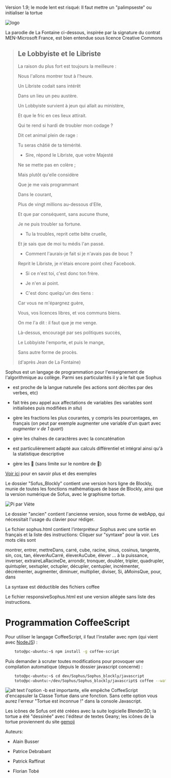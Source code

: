 Version 1.9; le mode lent est risqué: Il faut mettre un "palimpseste" ou initialiser la tortue 

[attention]: https://cdn0.iconfinder.com/data/icons/woocons1/Sign%20Warning.png "Attention !"

![logo](https://raw.githubusercontent.com/AlainBusser/Sophus/master/sophus1.png)

La parodie de La Fontaine ci-dessous, inspirée par la signature du contrat MEN-Microsoft France, est bien entendue sous licence Creative Commons

>
>## Le Lobbyiste et le Libriste
>
>La raison du plus fort est toujours la meilleure :
>
>Nous l'allons montrer tout à l'heure.
>
>Un Libriste codait sans intérêt
>
>Dans un lieu un peu austère.
>
>Un Lobbyiste survient à jeun qui allait au ministère,
>
>Et que le fric en ces lieux attirait.
>
>Qui te rend si hardi de troubler mon codage ?
>
>Dit cet animal plein de rage :
>
>Tu seras châtié de ta témérité.
>
>- Sire, répond le Libriste, que votre Majesté
>
>Ne se mette pas en colère ;
>
>Mais plutôt qu'elle considère
>
>Que je me vais programmant
>
>Dans le courant,
>
>Plus de vingt millions au-dessous d'Elle,
>
>Et que par conséquent, sans aucune thune,
>
>Je ne puis troubler sa fortune.
>
>- Tu la troubles, reprit cette bête cruelle,
>
>Et je sais que de moi tu médis l'an passé.
>
>- Comment l'aurais-je fait si je n'avais pas de bouc ?
>
>Reprit le Libriste, je n'étais encore point chez Facebook.
>
>- Si ce n'est toi, c'est donc ton frère.
>
>- Je n'en ai point. 
>
>- C'est donc quelqu'un des tiens :
>
>Car vous ne m'épargnez guère,
>
>Vous, vos licences libres, et vos communs biens.
>
>On me l'a dit : il faut que je me venge.
>
>Là-dessus, encouragé par ses politiques succès,
>
>Le Lobbyiste l'emporte, et puis le mange,
>
>Sans autre forme de procès.
>
>
>(d'après Jean de La Fontaine)

Sophus est un langage de programmation pour l'enseignement de l'algorithmique au collège. Parmi ses particularités il y a le fait que Sophus

 * est proche de la langue naturelle (les actions sont décrites par des verbes, etc) 

 * fait très peu appel aux affectations de variables (les variables sont initialisées puis modifiées *in situ*)

 * gère les fractions les plus courantes, y compris les pourcentages, en français (on peut par exemple augmenter une variable d'un quart avec *augmenter v de 1 quart*) 

 * gère les chaînes de caractères avec la concaténation

 * est particulièrement adapté aux calculs différentiel et intégral ainsi qu'à la statistique descriptive

 * gère les :turtle: (sans limite sur le nombre de :turtle:)

[Voir ici](http://irem.univ-reunion.fr/spip.php?rubrique173) pour en savoir plus et des exemples




Le dossier "Sofus_Blockly" contient une version hors ligne de Blockly, munie de toutes les fonctions mathématiques de base de Blockly, ainsi que la version numérique de Sofus, avec le graphisme tortue.


![Pi par Viète](https://raw.githubusercontent.com/AlainBusser/Sophus/master/SophusPi.png)





Le dossier "ancien" contient l'ancienne version, sous forme de webApp, qui nécessitait l'usage du clavier pour rédiger.

Le fichier sophus.html contient l'interpréteur Sophus avec une sortie en français et la liste des instructions:  Cliquer sur "syntaxe" pour la voir. Les mots clés sont 

montrer, entrer, mettreDans, carré, cube, racine, sinus, cosinus, tangente, sin, cos, tan, éleverAuCarré, éleverAuCube, élever ... à la puissance, inverser, extraireLaRacineDe, arrondir, tronquer, doubler, tripler, quadrupler, quintupler, sextupler, octupler, décupler, centupler, incrémenter, décrémenter, augmenter, diminuer, multiplier, diviser, Si, àMoinsQue, pour, dans

La syntaxe est déductible des fichiers coffee

Le fichier responsiveSophus.html est une version allégée sans liste des instructions.


# Programmation CoffeeScript

Pour utiliser le langage CoffeeScript, il faut l'installer avec npm (qui vient avec  [NodeJS](https://nodejs.org/en/download/)) :
```bash
    toto@pc-ubuntu:~$ npm install -g coffee-script
```
Puis demander à scruter toutes modifications pour provoquer une compilation automatique (depuis le dossier javascript concerné) :
```bash
    toto@pc-ubuntu:~$ cd dev/Sophus/Sophus_blockly/javascript
    toto@pc-ubuntu:~/dev/Sophus/Sophus_blockly/javascript$ coffee --watch --compile -b .
```

![alt text][attention] l'option -b est importante, elle empêche CoffeeScript d'encapsuler la Classe Tortue dans une fonction. Sans cette option vous aurez l'erreur "Tortue est inconnue !" dans la console Javascript.



Les icônes de Sofus ont été créées avec la suite logicielle Blender3D; la tortue a été "dessinée" avec l'éditeur de textes Geany; les icônes de la tortue proviennent du site [gemoji](http://emojipedia.org/)




Auteurs:

 * Alain Busser
 
 * Patrice Debrabant

 * Patrick Raffinat

 * Florian Tobé
